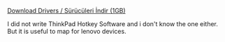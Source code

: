 <a href="https://github.com/ny4rlk0/Thinkpad-T430-Support-Software/releases/download/Thinkpad_T430_Support_Software_Drivers/ThinkPad.T430.Drivers.exe">Download Drivers / Sürücüleri İndir (1GB)</a>
<a img="https://raw.githubusercontent.com/ny4rlk0/Thinkpad-T430-Support-Software/main/SS.png"></a>

I did not write ThinkPad Hotkey Software and i don't know the one either. But it is useful to map for lenovo devices.
